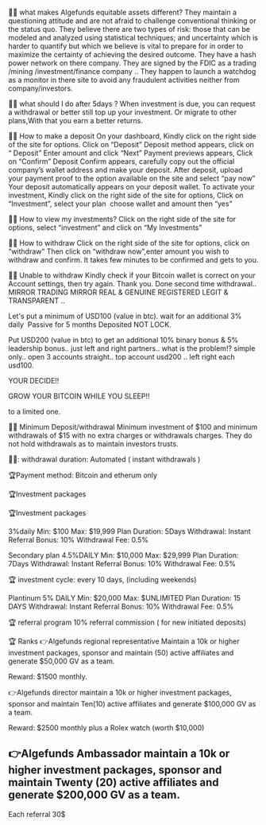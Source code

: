 👊🏼 what makes Algefunds equitable assets different?
They maintain a questioning attitude and are not afraid to challenge conventional thinking or the status quo. They believe there are two types of risk: those that can be modeled and analyzed using statistical techniques; and uncertainty which is harder to quantify but which we believe is vital to prepare for in order to maximize the certainty of achieving the desired outcome. 
They have a hash power network on there company. 
They are signed by the FDIC as a trading /mining /investment/finance company ..
They happen to launch a watchdog as a monitor in there site to avoid any fraudulent activities neither from company/investors.


👊🏼 what should I do after 5days ?
When investment is due, you can request a withdrawal or better still top up your investment. Or migrate to other plans,With that you earn a better returns. 

👊🏼 How to make a deposit 
On your dashboard, Kindly click on the right side of the site for options.
Click on “Deposit” 
Deposit method appears, click on “ Deposit”
Enter amount and click “Next”
Payment previews appears, Click on “Confirm”
Deposit Confirm appears, carefully copy out the official company’s wallet address and make your deposit. 
After deposit, upload your payment proof to the option available on the site and select “pay now”
Your deposit automatically appears on your deposit wallet.
To activate your investment, 
Kindly click on the right side of the site for options, 
Click on “Investment”, select your plan  choose wallet and amount then “yes” 

👊🏼 How to view my investments?
Click on the right side of the site for options, select “investment” and click on “My Investments” 

👊🏼 How to withdraw 
Click on the right side of the site for options, click on “withdraw” 
Then click on “withdraw now”,enter amount you wish to withdraw and confirm.
It takes few minutes to be confirmed and gets to you. 

👊🏼 Unable to withdraw 
Kindly check if your Bitcoin wallet is correct on your Account settings, then try again.
Thank you.
Done second time withdrawal..
MIRROR TRADING MIRROR
REAL & GENUINE
REGISTERED LEGIT & TRANSPARENT .. 

Let's put a minimum of USD100 (value in btc).
wait for an additional 3% daily  Passive for 5 months 
Deposited NOT LOCK. 

Put USD200 (value in btc) to get an additional 10% binary bonus & 5% leadership bonus.. just left and right partners.. 
what is the problem⁉️ simple only.. open 3 accounts straight.. top account usd200 .. left right each usd100. 

YOUR DECIDE‼ 

GROW YOUR BITCOIN WHILE YOU SLEEP‼ 

to a limited one. 


👊🏼 Minimum Deposit/withdrawal
Minimum investment of $100 and minimum withdrawals of $15 with no extra charges or withdrawals charges.
They do not hold withdrawals as to maintain investors trusts. 

👊🏼: withdrawal duration: Automated ( instant withdrawals ) 

🏆Payment method: Bitcoin and etherum only 

🏆Investment packages 

🏆Investment packages 

3%daily 
Min: $100
Max: $19,999
Plan Duration: 5Days
Withdrawal: Instant
Referral Bonus: 10%
Withdrawal Fee: 0.5% 

Secondary plan
4.5%DAILY
Min: $10,000
Max: $29,999
Plan Duration: 7Days
Withdrawal: Instant
Referral Bonus: 10%
Withdrawal Fee: 0.5% 

🏆 investment cycle: every 10 days, (including weekends) 

Plantinum 
5% DAILY
Min: $20,000
Max: $UNLIMITED 
Plan Duration: 15 DAYS
Withdrawal: Instant
Referral Bonus: 10%
Withdrawal Fee: 0.5% 

🏆 referral program 
10% referral commission 
( for new initiated deposits) 

🏆 Ranks
👉Algefunds regional representative 
Maintain a 10k or higher investment packages, sponsor and maintain (50) active affiliates and generate $50,000 GV as a team. 

Reward: $1500 monthly.


👉Algefunds director
maintain a 10k or higher investment packages, sponsor and maintain Ten(10) active affiliates and generate $100,000 GV as a team. 

Reward: $2500 monthly plus a Rolex watch (worth $10,000) 

👉Algefunds Ambassador
maintain a 10k or higher investment packages, sponsor and maintain Twenty (20) active affiliates and generate $200,000 GV as a team.
------------------------------

Each referral 30$ 
